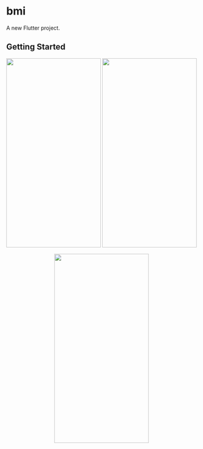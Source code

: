 # bmi

A new Flutter project.

## Getting Started

<p align=center>
<img src="https://user-images.githubusercontent.com/111565916/194884512-3475500b-c815-42b6-8e71-f5b4be3c3d3a.jpg" height=500 width=250>
<img src="https://user-images.githubusercontent.com/111565916/194884645-3e65a925-50b5-42ba-b49a-70012b84c5ea.jpg" height=500 width=250>
</p>

<p align=center>
<img src="https://user-images.githubusercontent.com/111565916/194884660-1343af56-68fc-4128-acec-3ad733e09971.gif" height=500 width=250>
</p>
